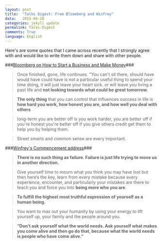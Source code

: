 ```yaml
---
layout: post
title:  "Talks Digest: From Bloomberg and Winfrey"
data:   2015-04-26
categories: jekyll update
permalink: Talks-Digest
comments: True
language: English
---
```


Here's are some quotes that I came across recently that I strongly agree with and would like to
write them down and share with other people.

###[Bloomberg on How to Start a Business and Make Money](https://www.youtube.com/watch?v=FmPRD8__10w)###

>Once finished, gone, life continues. "You can't sit there, should have would have
>could have is not a particular useful thing to spend your time doing, it will
>just leave your heart sick. or will leave you living a past life and
>**not looking towards what could be great tomorrow.**

>**The only thing** that you can control that influences success in life
>is **how hard you work, how honest you are, and how well you deal with others**

>long-term you are better off is you work harder, you are better off if you're honest
>you're better off if you give others credit get them to help you by helping them.

>Street smarts and common sense are every important.

###[Winfrey's Commencement address](http://news.harvard.edu/gazette/story/2013/05/winfreys-commencement-address/)###

>**There is no such thing as failure. Failure is just life trying to move us in another
>direction.**

>Give yourself time to mourn what you think you may have lost but then here’s the key,
>learn from every mistake because every experience, encounter,
>and particularly your mistakes are there to teach you
>and force you into **being more who you are**.

>**To fulfill the highest most truthful expression of yourself as a human being.**

>You want to max out your humanity by using your energy to lift yourself up,
>your family and the people around you.

>**“Don’t ask yourself what the world needs. Ask yourself what makes you come alive
>and then go do that, because what the world needs is people who have come alive.”**
